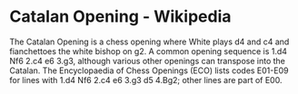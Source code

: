 ---
---

Catalan Opening - Wikipedia
===========================


The Catalan Opening is a chess opening where White plays d4 and c4 and fianchettoes the white bishop on g2. A common opening sequence is 1.d4 Nf6 2.c4 e6 3.g3, although various other openings can transpose into the Catalan. The Encyclopaedia of Chess Openings (ECO) lists codes E01-E09 for lines with 1.d4 Nf6 2.c4 e6 3.g3 d5 4.Bg2; other lines are part of E00.